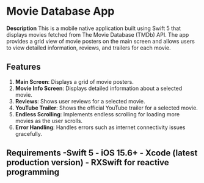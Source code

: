 # **Movie Database App** ## 
**Description** 
This is a mobile native application built using Swift 5 that displays movies fetched from The Movie Database (TMDb) API. The app provides a grid view of movie posters on the main screen and allows users to view detailed information, reviews, and trailers for each movie. 
## **Features** 
1. **Main Screen**: Displays a grid of movie posters. 
2. **Movie Info Screen**: Displays detailed information about a selected movie. 
3. **Reviews**: Shows user reviews for a selected movie. 
4. **YouTube Trailer**: Shows the official YouTube trailer for a selected movie. 
5. **Endless Scrolling**: Implements endless scrolling for loading more movies as the user scrolls. 
6. **Error Handling**: Handles errors such as internet connectivity issues gracefully.

 ## **Requirements** -Swift 5 - iOS 15.6+ - Xcode (latest production version) - RXSwift for reactive programming
